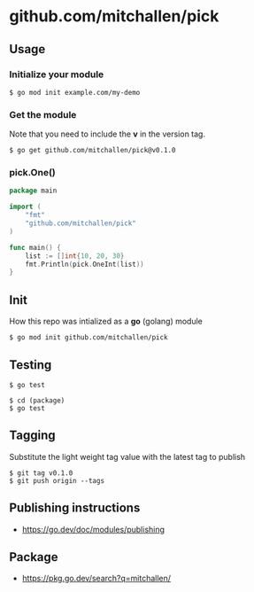 # github.com/mitchallen/pick

## Usage

### Initialize your module

```
$ go mod init example.com/my-demo
```

### Get the module

Note that you need to include the **v** in the version tag.

```
$ go get github.com/mitchallen/pick@v0.1.0
```

### pick.One()

```go
package main

import (
	"fmt"
	"github.com/mitchallen/pick"
)

func main() {
    list := []int{10, 20, 30}
	fmt.Println(pick.OneInt(list))
}
```

## Init

How this repo was intialized as a **go** (golang) module

```
$ go mod init github.com/mitchallen/pick
```

## Testing

```
$ go test
```

```
$ cd (package)
$ go test
```

## Tagging

Substitute the light weight tag value with the latest tag to publish

```
$ git tag v0.1.0
$ git push origin --tags
```

## Publishing instructions

* https://go.dev/doc/modules/publishing

## Package

* https://pkg.go.dev/search?q=mitchallen/

